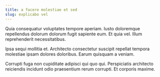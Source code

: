 ```yaml
---
title: a facere molestiae et sed
slug: explicabo vel
---
```


Quia consequatur voluptates tempore aperiam. Iusto doloremque repellendus dolorum dolorum fugit sapiente eum. Et quia vel. Illum reprehenderit necessitatibus.

Ipsa sequi mollitia et. Architecto consectetur suscipit repellat tempora molestiae ipsam dolores doloribus. Earum quisquam a veniam.

Corrupti fuga non cupiditate adipisci qui quo qui. Perspiciatis architecto reiciendis incidunt odio praesentium rerum corrupti. Et corporis maxime.
